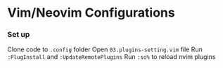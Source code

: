 # Vim/Neovim Configurations

### Set up
Clone code to `.config` folder
Open `03.plugins-setting.vim` file
Run `:PlugInstall` and `:UpdateRemotePlugins`
Run `:so%` to reload nvim plugins
